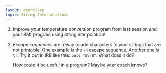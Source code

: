 ```yaml
---
layout: exercises
topic: String Interpolation
---
```


1.  Improve your temperature conversion program from last session and your BMI program using string interpolation!

2.  _Escape sequences_ are a way to add characters to your strings that are not printable. One example is the `\n` escape sequence. Another one is `\r`. Try it out in IRB like this: `puts "A\rB"`. What does it do?
   
    How could it be useful in a program? Maybe your coach knows?
